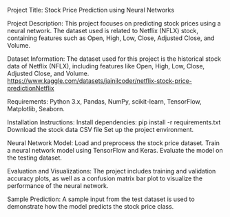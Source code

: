 Project Title:
Stock Price Prediction using Neural Networks

Project Description:
This project focuses on predicting stock prices using a neural network. The dataset used is related to Netflix (NFLX) stock, containing features such as Open, High, Low, Close, Adjusted Close, and Volume.

Dataset Information:
The dataset used for this project is the historical stock data of Netflix (NFLX), including features like Open, High, Low, Close, Adjusted Close, and Volume. https://www.kaggle.com/datasets/jainilcoder/netflix-stock-price-predictionNetflix

Requirements:
Python 3.x,
Pandas,
NumPy,
scikit-learn,
TensorFlow,
Matplotlib,
Seaborn.

Installation Instructions:
Install dependencies: pip install -r requirements.txt
Download the stock data CSV file 
Set up the project environment.

Neural Network Model:
Load and preprocess the stock price dataset.
Train a neural network model using TensorFlow and Keras.
Evaluate the model on the testing dataset.

Evaluation and Visualizations:
The project includes training and validation accuracy plots, as well as a confusion matrix bar plot to visualize the performance of the neural network.

Sample Prediction:
A sample input from the test dataset is used to demonstrate how the model predicts the stock price class.
